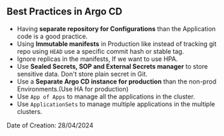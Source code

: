 ## Best Practices in Argo CD

- Having **separate repository for Configurations** than the Application code is a good practice.
- Using **Immutable manifests** in Production like instead of tracking git repo using `HEAD` use a specific commit hash or stable tag.
- Ignore replicas in the manifests, If we want to use HPA.
- Use **Sealed Secrets, SOP and External Secrets manager** to store sensitive data. Don't store plain secret in Git.
- Use a **Separate Argo CD instance for production** than the non-prod Environments.(Use HA for production)
- Use `App of Apps` to manage all the applications in the cluster.
- Use `ApplicationSets` to manage multiple applications in the multiple clusters.

Date of Creation: 28/04/2024